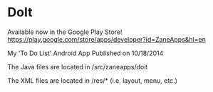 DoIt
====

Available now in the Google Play Store!
https://play.google.com/store/apps/developer?id=ZaneApps&hl=en

My 'To Do List' Android App
Published on 10/18/2014


The Java files are located in /src/zaneapps/doit

The XML files are located in /res/* (i.e. layout, menu, etc.)